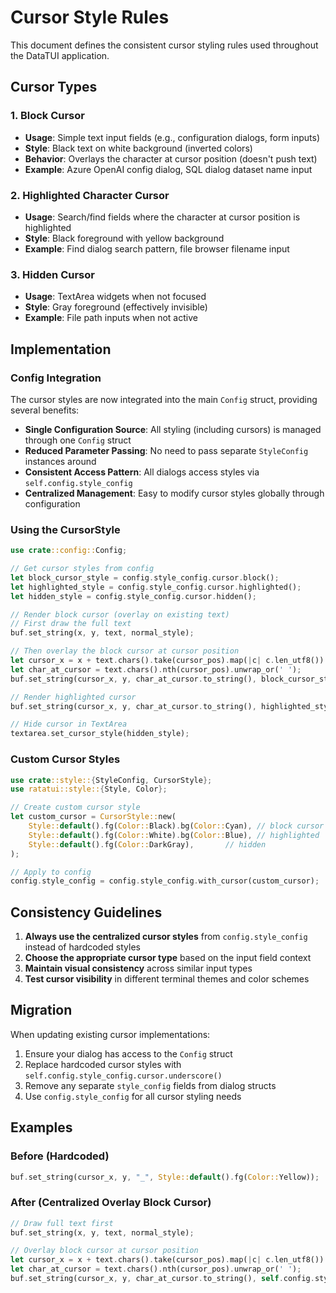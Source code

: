 # Cursor Style Rules

This document defines the consistent cursor styling rules used throughout the DataTUI application.

## Cursor Types

### 1. Block Cursor
- **Usage**: Simple text input fields (e.g., configuration dialogs, form inputs)
- **Style**: Black text on white background (inverted colors)
- **Behavior**: Overlays the character at cursor position (doesn't push text)
- **Example**: Azure OpenAI config dialog, SQL dialog dataset name input

### 2. Highlighted Character Cursor
- **Usage**: Search/find fields where the character at cursor position is highlighted
- **Style**: Black foreground with yellow background
- **Example**: Find dialog search pattern, file browser filename input

### 3. Hidden Cursor
- **Usage**: TextArea widgets when not focused
- **Style**: Gray foreground (effectively invisible)
- **Example**: File path inputs when not active

## Implementation

### Config Integration

The cursor styles are now integrated into the main `Config` struct, providing several benefits:

- **Single Configuration Source**: All styling (including cursors) is managed through one `Config` struct
- **Reduced Parameter Passing**: No need to pass separate `StyleConfig` instances around
- **Consistent Access Pattern**: All dialogs access styles via `self.config.style_config`
- **Centralized Management**: Easy to modify cursor styles globally through configuration

### Using the CursorStyle

```rust
use crate::config::Config;

// Get cursor styles from config
let block_cursor_style = config.style_config.cursor.block();
let highlighted_style = config.style_config.cursor.highlighted();
let hidden_style = config.style_config.cursor.hidden();

// Render block cursor (overlay on existing text)
// First draw the full text
buf.set_string(x, y, text, normal_style);

// Then overlay the block cursor at cursor position
let cursor_x = x + text.chars().take(cursor_pos).map(|c| c.len_utf8()).sum::<usize>() as u16;
let char_at_cursor = text.chars().nth(cursor_pos).unwrap_or(' ');
buf.set_string(cursor_x, y, char_at_cursor.to_string(), block_cursor_style);

// Render highlighted cursor
buf.set_string(cursor_x, y, char_at_cursor.to_string(), highlighted_style);

// Hide cursor in TextArea
textarea.set_cursor_style(hidden_style);
```

### Custom Cursor Styles

```rust
use crate::style::{StyleConfig, CursorStyle};
use ratatui::style::{Style, Color};

// Create custom cursor style
let custom_cursor = CursorStyle::new(
    Style::default().fg(Color::Black).bg(Color::Cyan), // block cursor
    Style::default().fg(Color::White).bg(Color::Blue), // highlighted
    Style::default().fg(Color::DarkGray),       // hidden
);

// Apply to config
config.style_config = config.style_config.with_cursor(custom_cursor);
```

## Consistency Guidelines

1. **Always use the centralized cursor styles** from `config.style_config` instead of hardcoded styles
2. **Choose the appropriate cursor type** based on the input field context
3. **Maintain visual consistency** across similar input types
4. **Test cursor visibility** in different terminal themes and color schemes

## Migration

When updating existing cursor implementations:

1. Ensure your dialog has access to the `Config` struct
2. Replace hardcoded cursor styles with `self.config.style_config.cursor.underscore()`
3. Remove any separate `style_config` fields from dialog structs
4. Use `config.style_config` for all cursor styling needs

## Examples

### Before (Hardcoded)
```rust
buf.set_string(cursor_x, y, "_", Style::default().fg(Color::Yellow));
```

### After (Centralized Overlay Block Cursor)
```rust
// Draw full text first
buf.set_string(x, y, text, normal_style);

// Overlay block cursor at cursor position
let cursor_x = x + text.chars().take(cursor_pos).map(|c| c.len_utf8()).sum::<usize>() as u16;
let char_at_cursor = text.chars().nth(cursor_pos).unwrap_or(' ');
buf.set_string(cursor_x, y, char_at_cursor.to_string(), self.config.style_config.cursor.block());
```

